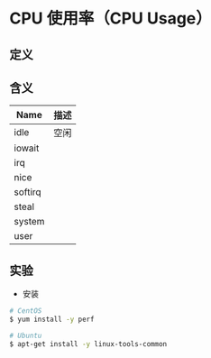 # CPU 使用率（CPU Usage）

## 定义

## 含义

| Name    | 描述 |
| ------- | ---- |
| idle    | 空闲 |
| iowait  |      |
| irq     |      |
| nice    |      |
| softirq |      |
| steal   |      |
| system  |      |
| user    |      |

## 实验

* 安装

```bash
# CentOS
$ yum install -y perf

# Ubuntu
$ apt-get install -y linux-tools-common
```